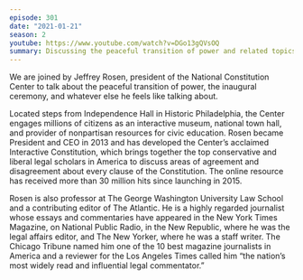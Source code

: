 ```yaml
---
episode: 301
date: "2021-01-21"
season: 2
youtube: https://www.youtube.com/watch?v=DGo13gQVsOQ
summary: Discussing the peaceful transition of power and related topics
---
```

We are joined by Jeffrey Rosen, president of the National Constitution Center
to talk about the peaceful transition of power, the inaugural ceremony, and
whatever else he feels like talking about.

Located steps from Independence Hall in Historic Philadelphia, the Center
engages millions of citizens as an interactive museum, national town hall, and
provider of nonpartisan resources for civic education. Rosen became President
and CEO in 2013 and has developed the Center’s acclaimed Interactive
Constitution, which brings together the top conservative and liberal legal
scholars in America to discuss areas of agreement and disagreement about every
clause of the Constitution. The online resource has received more than 30
million hits since launching in 2015.

Rosen is also professor at The George Washington University Law School and a
contributing editor of The Atlantic. He is a highly regarded journalist whose
essays and commentaries have appeared in the New York Times Magazine, on
National Public Radio, in the New Republic, where he was the legal affairs
editor, and The New Yorker, where he was a staff writer. The Chicago Tribune
named him one of the 10 best magazine journalists in America and a reviewer for
the Los Angeles Times called him “the nation’s most widely read and influential
legal commentator.”
